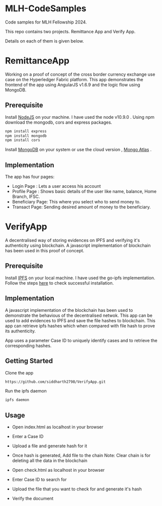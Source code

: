 # MLH-CodeSamples
Code samples for MLH Fellowship 2024.

This repo contains two projects. Remittance App and Verify App.

Details on each of them is given below.

# RemittanceApp

Working on a proof of concept of the cross border currency exchange use case on the Hyperledger Fabric platform. This app demonstrates the frontend of the app using AngularJS v1.6.9 and the logic flow using MongoDB.

## Prerequisite

Install [NodeJS](https://nodejs.org) on your machine. I have used the node v10.9.0 . Using npm download the mongodb, cors and express packages.
```bash
npm install express
npm install mongodb
npm install cors
```

Install [MongoDB](https://www.mongodb.org) on your system or use the cloud version , [Mongo Atlas](https://www.mongodb.com/cloud/atlas) .


## Implementation

The app has four pages:

- Login Page : Lets a user access his account
- Profile Page : Shows basic details of the user like name, balance, Home Branch, IFSC.
- Beneficiary Page: This where you select who to send money to.
- Transact Page: Sending desired amount of money to the beneficiary.





# VerifyApp

A decentralised way of storing evidences on IPFS and verifying it's authenticity using blockchain. A javascript implementation of blockchain has been used in this proof of concept.

## Prerequisite

Install [IPFS](https://ipfs.io) on your local machine. I have used the go-ipfs implementation. Follow the steps [here](https://docs-beta.ipfs.io/how-to/command-line-quick-start/#install-ipfs) to check successful installation.

## Implementation

A javascript implementation of the blockchain has been used to demonstrate the behavious of the decentralised netwok. This app can be used to add evidences to IPFS and save the file hashes to blockchain. This app can retrieve ipfs hashes which when compared with file hash to prove its authenticity.

App uses a parameter Case ID to uniquely identify cases and to retrieve the corresponding hashes.


## Getting Started

Clone the app
```bash
https://github.com/siddharth2798/VerifyApp.git
```

Run the ipfs daemon

```bash
ipfs daemon
```


## Usage

- Open index.html as localhost in your browser
- Enter a Case ID
- Upload a file and generate hash for it
- Once hash is generated, Add file to the chain
Note: Clear chain is for deleting all the data in the blockchain

- Open check.html as localhost in your browser
- Enter Case ID to search for
- Upload the file that you want to check for and generate it's hash
- Verify the document
